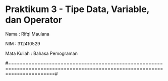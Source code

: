 # Praktikum 3 - Tipe Data, Variable, dan Operator

Nama : Rifqi Maulana

NIM : 312410529

Mata Kuliah : Bahasa Pemograman

#============================================================================================================================#
